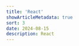 ```yaml
---
title: 'React'
showArticleMetadata: true
sort: 3
date: 2024-08-15
description: React
---
```


<ClientOnly><Redirect route="/cra"/></ClientOnly>
